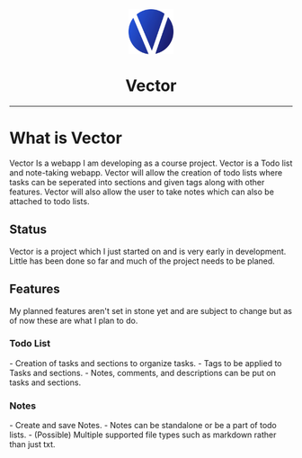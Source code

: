 <div align="center"><img src="public/VectorLogo.png" alt="Logo" style="vertical-align: bottom; width: 80px"/></div>
<h1 align="center">Vector</h1>

<hr>

<h1>What is Vector</h1>

Vector Is a webapp I am developing as a course project. Vector is a Todo list and note-taking webapp. Vector will allow the creation of todo lists where tasks can be seperated into sections and given tags along with other features. 
Vector will also allow the user to take notes which can also be attached to todo lists.

<h2>Status</h2>

Vector is a project which I just started on and is very early in development. Little has been done so far and much of the project needs to be planed.

<h2>Features</h2>
My planned features aren't set in stone yet and are subject to change but as of now these are what I plan to do.
<h3>Todo List</h3>
- Creation of tasks and sections to organize tasks.
- Tags to be applied to Tasks and sections.
- Notes, comments, and descriptions can be put on tasks and sections.

<h3>Notes</h3>
- Create and save Notes.
- Notes can be standalone or be a part of todo lists.
- (Possible) Multiple supported file types such as markdown rather than just txt.